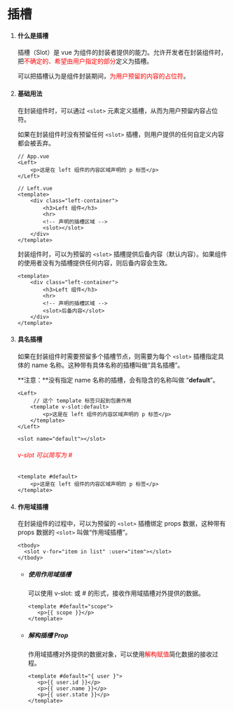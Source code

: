 # 插槽

1. #### **什么是插槽**

   插槽（Slot）是 vue 为组件的封装者提供的能力。允许开发者在封装组件时，把<font color="red">不确定的、希望由用户指定的部分</font>定义为插槽。

   可以把插槽认为是组件封装期间，<font color="red">为用户预留的内容的占位符</font>。

2. #### **基础用法**

   在封装组件时，可以通过 `<slot>` 元素定义插槽，从而为用户预留内容占位符。

   如果在封装组件时没有预留任何 `<slot>` 插槽，则用户提供的任何自定义内容都会被丢弃。

   ```vue
   // App.vue
   <Left>
       <p>这是在 left 组件的内容区域声明的 p 标签</p>
   </Left>
   
   // Left.vue
   <template>
       <div class="left-container">
           <h3>Left 组件</h3>
           <hr>
           <!-- 声明的插槽区域 -->
           <slot></slot>
       </div>
   </template>
   ```

   封装组件时，可以为预留的 `<slot>` 插槽提供后备内容（默认内容）。如果组件的使用者没有为插槽提供任何内容，则后备内容会生效。

   ```vue
   <template>
       <div class="left-container">
           <h3>Left 组件</h3>
           <hr>
           <!-- 声明的插槽区域 -->
           <slot>后备内容</slot>
       </div>
   </template>
   ```

   

3. #### **具名插槽**

   如果在封装组件时需要预留多个插槽节点，则需要为每个 `<slot>` 插槽指定具体的 name 名称。这种带有具体名称的插槽叫做“具名插槽”。

   **注意：**没有指定 name 名称的插槽，会有隐含的名称叫做 “**default**”。

   ```vue
   <Left>
     	// 这个 template 标签只起到包裹作用
       <template v-slot:default>
           <p>这是在 left 组件的内容区域声明的 p 标签</p>
       </template>
   </Left>
   
   <slot name="default"></slot>
   ```

   

   ###### <font color="red">v-slot 可以简写为 #</font>

   ```vue
   <template #default>
       <p>这是在 left 组件的内容区域声明的 p 标签</p>
   </template>
   ```

   

4. #### **作用域插槽**

   在封装组件的过程中，可以为预留的 `<slot>` 插槽绑定 props 数据，这种带有 props 数据的 `<slot>` 叫做“作用域插槽”。

   ```vue
   <tbody>
     <slot v-for="item in list" :user="item"></slot>
   </tbody>
   ```

   - ##### **使用作用域插槽**

     可以使用 v-slot: 或 # 的形式，接收作用域插槽对外提供的数据。

     ```vue
     <template #default="scope">
     	<p>{{ scope }}</p>
     </template>
     ```

     

   - ##### **解构插槽 Prop**

     作用域插槽对外提供的数据对象，可以使用<font color="red">解构赋值</font>简化数据的接收过程。

     ```vue
     <template #default="{ user }">
     	<p>{{ user.id }}</p>
     	<p>{{ user.name }}</p>
     	<p>{{ user.state }}</p>
     </template>
     ```